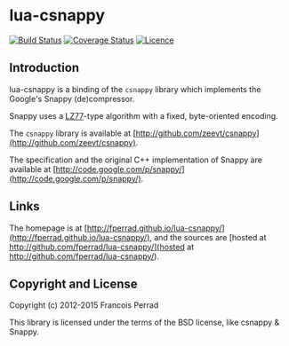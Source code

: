 
lua-csnappy
===========

[![Build Status](https://travis-ci.org/fperrad/lua-csnappy.png)](https://travis-ci.org/fperrad/lua-csnappy)
[![Coverage Status](https://coveralls.io/repos/fperrad/lua-csnappy/badge.png?branch=master)](https://coveralls.io/r/fperrad/lua-csnappy?branch=master)
[![Licence](http://img.shields.io/badge/Licence-MIT-brightgreen.svg)](COPYRIGHT)

Introduction
------------

lua-csnappy is a binding of the `csnappy` library which implements the Google's Snappy (de)compressor.

Snappy uses a [LZ77](http://en.wikipedia.org/wiki/LZ77_and_LZ78)-type algorithm with a fixed, byte-oriented encoding.

The `csnappy` library is available at [http://github.com/zeevt/csnappy](http://github.com/zeevt/csnappy).

The specification and the original C++ implementation of Snappy are available at [http://code.google.com/p/snappy/](http://code.google.com/p/snappy/).

Links
-----

The homepage is at [http://fperrad.github.io/lua-csnappy/](http://fperrad.github.io/lua-csnappy/),
and the sources are [hosted at http://github.com/fperrad/lua-csnappy/](hosted at http://github.com/fperrad/lua-csnappy/).

Copyright and License
---------------------

Copyright (c) 2012-2015 Francois Perrad

This library is licensed under the terms of the BSD license, like csnappy & Snappy.

